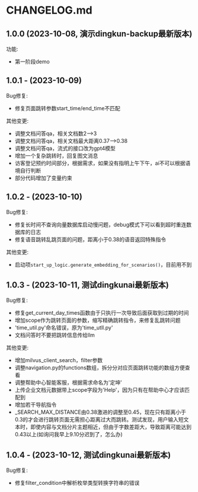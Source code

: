 # CHANGELOG.md
## 1.0.0 (2023-10-08, 演示dingkun-backup最新版本)
功能:
- 第一阶段demo
## 1.0.1 - (2023-10-09)
Bug修复: 
- 修复页面跳转参数start_time/end_time不匹配

其他变更:
- 调整文档问答qa，相关文档数2-->3
- 调整文档问答qa，相关文档最大距离0.37-->0.38
- 调整文档问答qa，流式的接口改为gpt4模型
- 增加一个复杂跳转时，回复图文消息
- 访客登记预约时间部分，根据需求，如果没有指明上午下午，ai不可以根据语境自行判断
- 部分代码增加了变量约束

## 1.0.2 - (2023-10-10)
Bug修复: 
- 修复长时间不查询向量数据库启动慢问题，debug模式下可以看到超时重连数据库的日志
- 修复语音跳转乱跳页面的问题，距离小于0.38的语音返回特殊指令

其他变更:
- 启动项`start_up_logic.generate_embedding_for_scenarios()`，目前用不到

## 1.0.3 - (2023-10-11, 测试dingkunai最新版本)
Bug修复: 
- 修复get_current_day_times函数由于只执行一次导致后面获取到过期的时间
- 增加scope作为跳转页面的参数，缩写精确跳转指令，来修复乱跳转问题
- 'time_util.py'命名错误，原为'time_utll.py'
- 文档问答时不要把跳转信息传给llm

其他变更:
- 增加milvus_client_search，filter参数
- 调整navigation.py的functions数组，拆分分对应页面跳转功能的数组方便查看
- 调整帮助中心智能客服，根据需求命名为'定坤'
- 上传企业文档元数据带上scope字段为'Help'，因为只有在帮助中心才应该匹配到
- 增加若干导航指令
- _SEARCH_MAX_DISTANCE由0.38激进的调整至0.45，现在只有距离小于0.3的才会进行跳转页面无需担心距离过大而跳转。测试发现，用户输入短文本时，即使内容与文档分片主题相近，但由于字数差距大，导致距离可能达到0.43以上(如询问我早上9.10分迟到了，怎么办)

## 1.0.4 - (2023-10-12, 测试dingkunai最新版本)
Bug修复: 
- 修复filter_condition中解析枚举类型转换字符串的错误
